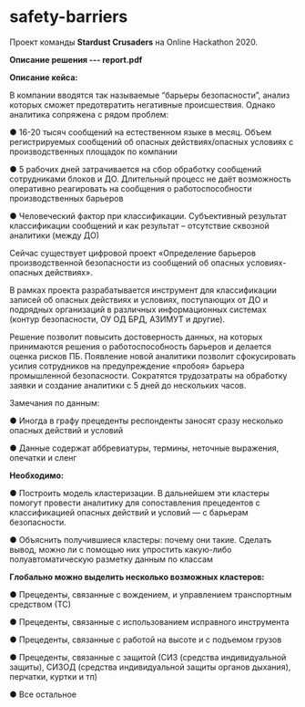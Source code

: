 # safety-barriers

Проект команды __Stardust Crusaders__ на Online Hackathon 2020. 

__Описание решения --- report.pdf__

__Описание кейса:__

В компании вводятся так называемые “барьеры безопасности”, анализ которых сможет предотвратить негативные происшествия. Однако аналитика сопряжена с рядом проблем:

● 16-20 тысяч сообщений на естественном языке в месяц. Объем регистрируемых сообщений об опасных действиях/опасных условиях с производственных площадок по компании

● 5 рабочих дней затрачивается на сбор обработку сообщений сотрудниками блоков и ДО. Длительный процесс не даёт возможность оперативно реагировать на сообщения о работоспособности производственных барьеров

● Человеческий фактор при классификации. Субъективный результат классификации сообщений и как результат – отсутствие сквозной аналитики (между ДО)

Сейчас существует цифровой проект «Определение барьеров производственной безопасности из сообщений об опасных условиях-опасных действиях».

В рамках проекта разрабатывается инструмент для классификации записей об опасных действиях и условиях, поступающих от ДО и подрядных организаций в различных информационных системах (контур безопасности, ОУ ОД БРД, АЗИМУТ и другие).

Решение позволит повысить достоверность данных, на которых принимаются решения о работоспособность барьеров и делается оценка рисков ПБ.
Появление новой аналитики позволит сфокусировать усилия сотрудников на предупреждение «пробоя» барьера промышленной безопасности.
Сократятся трудозатраты на обработку заявки и создание аналитики с 5 дней до нескольких часов.

Замечания по данным:

● Иногда в графу прецеденты респонденты заносят сразу несколько опасных действий и условий

● Данные содержат аббревиатуры, термины, неточные выражения, опечатки и сленг

__Необходимо:__

● Построить модель кластеризации. В дальнейшем эти кластеры помогут провести аналитику для сопоставления прецедентов с классификацией опасных действий и условий — с барьерам безопасности.

● Объяснить получившиеся кластеры: почему они такие. Сделать вывод, можно ли с помощью них упростить какую-либо полуавтоматическую разметку данным по классам

__Глобально можно выделить несколько возможных кластеров:__

● Прецеденты, связанные с вождением, и управлением транспортным средством (ТС)

● Прецеденты, связанные с использованием исправного инструмента

● Прецеденты, связанные с работой на высоте и с подъемом грузов

● Прецеденты, связанные с защитой (СИЗ (средства индивидуальной защиты), СИЗОД (средства индивидуальной защиты органов дыхания), перчатки, куртки и тп)

● Все остальное
